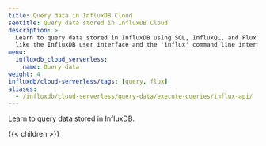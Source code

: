 ```yaml
---
title: Query data in InfluxDB Cloud
seotitle: Query data stored in InfluxDB Cloud
description: >
  Learn to query data stored in InfluxDB using SQL, InfluxQL, and Flux using tools
  like the InfluxDB user interface and the 'influx' command line interface.
menu:
  influxdb_cloud_serverless:
    name: Query data
weight: 4
influxdb/cloud-serverless/tags: [query, flux]
aliases:
  - /influxdb/cloud-serverless/query-data/execute-queries/influx-api/
---
```


Learn to query data stored in InfluxDB.

<!-- using SQL, InfluxQL, and Flux using tools
like the InfluxDB user interface and the 'influx' command line interface. -->

{{< children >}}
